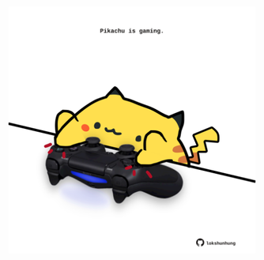 <!-- built at 01/12/2022, 22:01:03 UTC -->
<p align="center">
  <img width="500" height="500" src="./ReadmeImage.svg">
</p>
